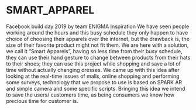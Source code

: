 # SMART_APPAREL
Facebook build day 2019 by team ENIGMA
Inspiration
We have seen people working around the hours and this busy schedule they only happen to have choice of choosing their apparels over the internet, but the drawback is, the size of their favorite product might not fit them. We are here with a solution, we call it “Smart Apparels”, having so less time from their busy schedule, they can use their hand gesture to change between products from their hats to their shoes; they can use this project while shopping and save a lot of time without actually changing dresses. We came up with this idea after looking at the real-time issues of malls, online shopping and performing some surveys, technology that we propose to use is based on SPARK AR and simple camera and some specific scripts. Bringing this idea we intend to save the users/ customers time, as being consumers we know how precious time for customer is.
